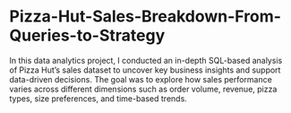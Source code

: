 # Pizza-Hut-Sales-Breakdown-From-Queries-to-Strategy
In this data analytics project, I conducted an in-depth SQL-based analysis of Pizza Hut’s sales dataset to uncover key business insights and support data-driven decisions. The goal was to explore how sales performance varies across different dimensions such as order volume, revenue, pizza types, size preferences, and time-based trends.

